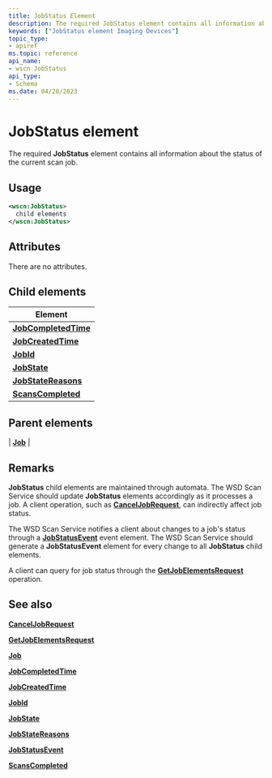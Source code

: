 ```yaml
---
title: JobStatus Element
description: The required JobStatus element contains all information about the status of the current scan job.
keywords: ["JobStatus element Imaging Devices"]
topic_type:
- apiref
ms.topic: reference
api_name:
- wscn JobStatus
api_type:
- Schema
ms.date: 04/28/2023
---
```


# JobStatus element

The required **JobStatus** element contains all information about the status of the current scan job.

## Usage

```xml
<wscn:JobStatus>
  child elements
</wscn:JobStatus>
```

## Attributes

There are no attributes.

## Child elements

| Element |
|--|
| [**JobCompletedTime**](jobcompletedtime.md) |
| [**JobCreatedTime**](jobcreatedtime.md) |
| [**JobId**](jobid.md) |
| [**JobState**](jobstate.md) |
| [**JobStateReasons**](jobstatereasons.md) |
| [**ScansCompleted**](scanscompleted.md) |

## Parent elements

| [**Job**](job.md) |

## Remarks

**JobStatus** child elements are maintained through automata. The WSD Scan Service should update **JobStatus** elements accordingly as it processes a job. A client operation, such as [**CancelJobRequest**](canceljobrequest.md), can indirectly affect job status.

The WSD Scan Service notifies a client about changes to a job's status through a [**JobStatusEvent**](jobstatusevent.md) event element. The WSD Scan Service should generate a **JobStatusEvent** element for every change to all **JobStatus** child elements.

A client can query for job status through the [**GetJobElementsRequest**](getjobelementsrequest.md) operation.

## See also

[**CancelJobRequest**](canceljobrequest.md)

[**GetJobElementsRequest**](getjobelementsrequest.md)

[**Job**](job.md)

[**JobCompletedTime**](jobcompletedtime.md)

[**JobCreatedTime**](jobcreatedtime.md)

[**JobId**](jobid.md)

[**JobState**](jobstate.md)

[**JobStateReasons**](jobstatereasons.md)

[**JobStatusEvent**](jobstatusevent.md)

[**ScansCompleted**](scanscompleted.md)

